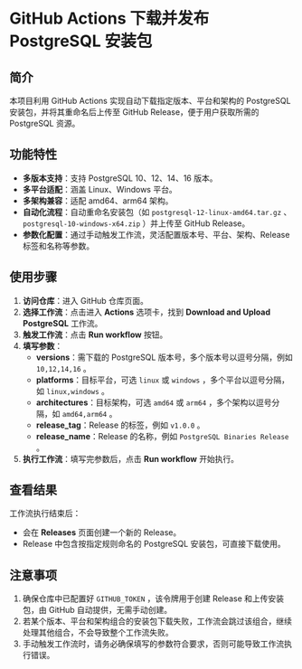 # GitHub Actions 下载并发布 PostgreSQL 安装包

## 简介
本项目利用 GitHub Actions 实现自动下载指定版本、平台和架构的 PostgreSQL 安装包，并将其重命名后上传至 GitHub Release，便于用户获取所需的 PostgreSQL 资源。

## 功能特性
- **多版本支持**：支持 PostgreSQL 10、12、14、16 版本。
- **多平台适配**：涵盖 Linux、Windows 平台。
- **多架构兼容**：适配 amd64、arm64 架构。
- **自动化流程**：自动重命名安装包（如 `postgresql-12-linux-amd64.tar.gz` 、`postgresql-10-windows-x64.zip` ）并上传至 GitHub Release。
- **参数化配置**：通过手动触发工作流，灵活配置版本号、平台、架构、Release 标签和名称等参数。

## 使用步骤
1. **访问仓库**：进入 GitHub 仓库页面。
2. **选择工作流**：点击进入 **Actions** 选项卡，找到 **Download and Upload PostgreSQL** 工作流。
3. **触发工作流**：点击 **Run workflow** 按钮。
4. **填写参数**：
    - **versions**：需下载的 PostgreSQL 版本号，多个版本号以逗号分隔，例如 `10,12,14,16` 。
    - **platforms**：目标平台，可选 `linux` 或 `windows` ，多个平台以逗号分隔，如 `linux,windows` 。
    - **architectures**：目标架构，可选 `amd64` 或 `arm64` ，多个架构以逗号分隔，如 `amd64,arm64` 。
    - **release_tag**：Release 的标签，例如 `v1.0.0` 。
    - **release_name**：Release 的名称，例如 `PostgreSQL Binaries Release` 。
5. **执行工作流**：填写完参数后，点击 **Run workflow** 开始执行。

## 查看结果
工作流执行结束后：
- 会在 **Releases** 页面创建一个新的 Release。
- Release 中包含按指定规则命名的 PostgreSQL 安装包，可直接下载使用。

## 注意事项
1. 确保仓库中已配置好 `GITHUB_TOKEN` ，该令牌用于创建 Release 和上传安装包，由 GitHub 自动提供，无需手动创建。
2. 若某个版本、平台和架构组合的安装包下载失败，工作流会跳过该组合，继续处理其他组合，不会导致整个工作流失败。
3. 手动触发工作流时，请务必确保填写的参数符合要求，否则可能导致工作流执行错误。 


